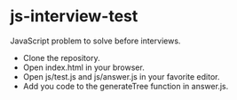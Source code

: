 # js-interview-test
JavaScript problem to solve before interviews.

- Clone the repository.
- Open index.html in your browser.
- Open js/test.js and js/answer.js in your favorite editor.
- Add you code to the generateTree function in answer.js.

